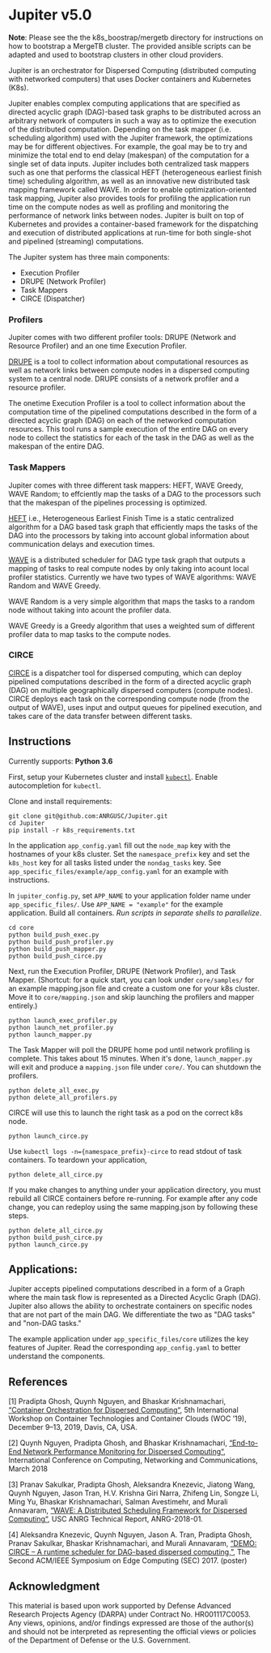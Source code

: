 # Jupiter v5.0

**Note**: Please see the the k8s_boostrap/mergetb directory for
instructions on how to bootstrap a MergeTB cluster. The provided ansible scripts
can be adapted and used to bootstrap clusters in other cloud providers.

Jupiter is an orchestrator for Dispersed Computing (distributed computing with
networked computers) that  uses Docker containers and Kubernetes (K8s).

Jupiter enables complex computing applications that are specified as directed
acyclic graph (DAG)-based task graphs to be distributed across an arbitrary
network of computers in such a way as to optimize the execution of the
distributed computation. Depending on the task mapper (i.e. scheduling
algorithm) used with the Jupiter framework, the optimizations may be for
different objectives. For example, the goal may be to try and minimize the total
end to end delay (makespan) of the computation for a single set of data inputs.
Jupiter includes both centralized task mappers such as one that performs the
classical HEFT (heterogeneous earliest finish time) scheduling algorithm, as
well as an innovative new distributed task mapping framework called WAVE.  In
order to enable optimization-oriented task mapping, Jupiter also provides tools
for profiling the application run time on the compute nodes as well as profiling
and monitoring the performance of network links between nodes. Jupiter is built
on top of Kubernetes and provides a container-based framework for the
dispatching and execution of distributed applications at run-time for both
single-shot and pipelined (streaming) computations.

The Jupiter system has three
main components:
 * Execution Profiler
 * DRUPE (Network Profiler)
 * Task Mappers
 * CIRCE (Dispatcher)


### Profilers
Jupiter comes with two different profiler tools: DRUPE (Network and Resource Profiler) and an one time Execution Profiler.

[DRUPE](https://github.com/ANRGUSC/DRUPE)  is a tool to collect information about computational
resources as well as network links between compute nodes in a dispersed
computing system to a central node. DRUPE consists of a network profiler and a
resource profiler.

The onetime Execution Profiler is a tool to collect information about the computation time of the pipelined computations
described in the form of a directed acyclic graph (DAG) on each of the networked computation resources. This tool runs a sample
execution of the entire DAG on every node to collect the statistics for each of the task in the DAG as well as the makespan of
the entire DAG.


### Task Mappers

Jupiter comes with three different task mappers: HEFT, WAVE Greedy, WAVE Random;
to effciently map the tasks of a DAG to the processors such that the makespan of
the pipelines processing is optimized.

[HEFT](https://github.com/oyld/heft.git) i.e., Heterogeneous Earliest Finish
Time is a static centralized algorithm for a DAG based task graph that
efficiently maps the tasks of the DAG into the processors by taking into account
global information about communication delays and execution times.

[WAVE](https://github.com/ANRGUSC/WAVE) is a distributed scheduler for DAG type
task graph that outputs a mapping of tasks to real compute nodes by only taking
into acount local profiler statistics. Currently we have two types of WAVE
algorithms: WAVE Random and WAVE Greedy.

WAVE Random is a very simple algorithm that maps the tasks to a random node
without taking into acount the profiler data.

WAVE Greedy is a Greedy algorithm that uses a weighted sum of different profiler
data to map tasks to the compute nodes.


### CIRCE

[CIRCE](https://github.com/ANRGUSC/CIRCE) is a dispatcher tool for dispersed computing,
which can deploy pipelined computations described in the form of a directed
acyclic graph (DAG) on multiple geographically dispersed computers (compute nodes).
CIRCE deploys each task on the corresponding compute node (from the output of WAVE),
uses input and output queues for pipelined execution,
and takes care of the data transfer between different tasks.




## Instructions

Currently supports: **Python 3.6**

First, setup your Kubernetes cluster and install
[`kubectl`](https://kubernetes.io/docs/tasks/tools/install-kubectl/). Enable
autocompletion for `kubectl`.

Clone and install requirements:

    git clone git@github.com:ANRGUSC/Jupiter.git
    cd Jupiter
    pip install -r k8s_requirements.txt

In the application `app_config.yaml` fill out the `node_map` key with the
hostnames of your k8s cluster. Set the `namespace_prefix` key and set the
`k8s_host` key for all tasks listed under the `nondag_tasks` key. See
`app_specific_files/example/app_config.yaml` for an example with instructions.

In `jupiter_config.py`, set `APP_NAME` to your application folder name under
`app_specific_files/`. Use `APP_NAME = "example"` for the example application.
Build all containers. *Run scripts in separate shells to parallelize*.

    cd core
    python build_push_exec.py
    python build_push_profiler.py
    python build_push_mapper.py
    python build_push_circe.py

Next, run the Execution Profiler, DRUPE (Network Profiler), and Task Mapper.
(Shortcut: for a quick start, you can look under `core/samples/` for an example
mapping.json file and create a custom one for your k8s cluster. Move it to
`core/mapping.json` and skip launching the profilers and mapper entirely.)

    python launch_exec_profiler.py
    python launch_net_profiler.py
    python launch_mapper.py

The Task Mapper will poll the DRUPE home pod until network profiling is
complete. This takes about 15 minutes. When it's done, `launch_mapper.py` will
exit and produce a `mapping.json` file under `core/`. You can shutdown the
profilers.

    python delete_all_exec.py
    python delete_all_profilers.py

CIRCE will use this to
launch the right task as a pod on the correct k8s node.

    python launch_circe.py

Use `kubectl logs -n={namespace_prefix}-circe` to read stdout of task
containers. To teardown your application,

    python delete_all_circe.py

If you make changes to anything under your application directory, you must
rebuild all CIRCE containers before re-running. For example after any code
change, you can redeploy using the same mapping.json by following these steps.

    python delete_all_circe.py
    python build_push_circe.py
    python launch_circe.py


## Applications:

Jupiter accepts pipelined computations described in a form of a Graph where the
main task flow is represented as a Directed Acyclic Graph (DAG). Jupiter also
allows the ability to orchestrate containers on specific nodes that are not part
of the main DAG. We differentiate the two as "DAG tasks" and "non-DAG tasks."

The example application under `app_specific_files/core` utilizes the key features
of Jupiter. Read the corresponding `app_config.yaml` to better understand the
components.

## References
[1] Pradipta Ghosh, Quynh Nguyen, and Bhaskar Krishnamachari, [“Container Orchestration for Dispersed Computing“](https://anrg.usc.edu/www/wp-content/uploads/2019/10/Jupiter__Camera_Ready.pdf), 5th International Workshop on Container Technologies and Container Clouds (WOC ’19), December 9–13, 2019, Davis, CA, USA.

[2] Quynh Nguyen, Pradipta Ghosh, and Bhaskar Krishnamachari, [“End-to-End Network Performance Monitoring for Dispersed
Computing“](http://anrg.usc.edu/www/papers/DispersedNetworkProfiler_ICNC2018.pdf), International Conference on Computing, Networking and Communications, March 2018


[3] Pranav Sakulkar, Pradipta Ghosh, Aleksandra Knezevic, Jiatong Wang, Quynh Nguyen, Jason Tran, H.V. Krishna Giri Narra,
Zhifeng Lin, Songze Li, Ming Yu, Bhaskar Krishnamachari, Salman Avestimehr, and Murali Annavaram, [“WAVE: A Distributed Scheduling
Framework for Dispersed Computing“](http://anrg.usc.edu/www/papers/wave_dispersed_computing_ANRGTechReport.pdf), USC ANRG Technical Report, ANRG-2018-01.

[4] Aleksandra Knezevic, Quynh Nguyen, Jason A. Tran, Pradipta Ghosh, Pranav Sakulkar, Bhaskar Krishnamachari, and Murali
Annavaram, [“DEMO: CIRCE – A runtime scheduler for DAG-based dispersed computing,”](http://anrg.usc.edu/www/papers/CIRCE__A_runtime_scheduler_for_DAG_based_dispersed_computing.pdf), The Second ACM/IEEE Symposium on Edge Computing
(SEC) 2017. (poster)


## Acknowledgment
This material is based upon work supported by Defense Advanced Research Projects Agency (DARPA) under Contract No. HR001117C0053.
Any views, opinions, and/or findings expressed are those of the author(s) and should not be interpreted as representing the
official views or policies of the Department of Defense or the U.S. Government.
